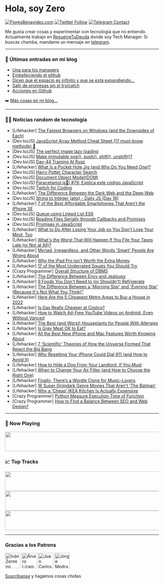 # Hola, soy Zero

[![FloresBenavides.com](https://img.shields.io/website?down_message=oops&label=MiBlog&style=for-the-badge&up_message=online&url=https%3A%2F%2Ffloresbenavides.com)](https://floresbenavides.com) [![Twitter Follow](https://img.shields.io/twitter/follow/ZeroDragon?color=%231DA1F2&label=Follow&logo=twitter&logoColor=ffffff&style=for-the-badge)](https://twitter.com/zerodragon) [![Telegram Contact](https://img.shields.io/badge/escr%C3%ADbeme-ZeroDragon-%2326A5E4?style=for-the-badge&logo=telegram)](https://t.me/zerodragon)

Me gusta crear cosas y experimentar con tecnología que no entiendo.
Actualmente trabajo en [ResuelveTuDeuda](http://github.com/resuelve) donde soy Tech Manager.
Si buscas chamba, mandame un mensaje en [telegram](https://t.me/zerodragon).

---

### 📕 Últimas entradas en mi blog
<!-- BLOG-POST-LIST:START -->
- [Una para los managers](https://floresbenavides.com/una-para-los-managers/)
- [Embelleciendo el github](https://floresbenavides.com/embelleciendo-el-github/)
- [Dicen que el espacio es infinito y que se está expandiendo…](https://floresbenavides.com/dicen-que-el-espacio-es-infinito-y-que-se-esta-expandiendo/)
- [Salir de promesas sin el try/catch](https://floresbenavides.com/salir-de-promesas-sin-el-try-catch/)
- [Acciones en Github](https://floresbenavides.com/acciones-en-github/)
<!-- BLOG-POST-LIST:END -->

➡️ [Más cosas en mi blog...](https://floresbenavides.com)

---

### 👨‍💻 Noticias random de tecnología
<!-- TECH-POSTS:START -->
- [Lifehacker] [The Fastest Browsers on Windows &lpar;and the Downsides of Each&rpar;](https://lifehacker.com/the-fastest-browsers-on-windows-and-the-downsides-of-e-1848655246)
- [Dev.to/JS] [JavaScript Array Method Cheat Sheet &lpar;17 must-know methods&rpar; 📄](https://dev.to/doabledanny/javascript-array-method-cheat-sheet-17-must-know-methods-441g)
- [Dev.to/JS] [The perfect image lazy loading](https://dev.to/merri/the-perfect-image-lazy-loading-16i4)
- [Dev.to/JS] [Make immutable pop&lpar;&rpar;, push&lpar;&rpar;, shift&lpar;&rpar;, unshift&lpar;&rpar;?](https://dev.to/urstrulyvishwak/whats-inside-tostring-join-pop-push-shift-unshift-34hc)
- [Dev.to/JS] [Day-44 Training At Ryaz](https://dev.to/mahin651/day-44-training-at-ryaz-1omg)
- [Lifehacker] [What Is a Pocket Hole Jig &lpar;and Why Do You Need One&rpar;?](https://lifehacker.com/what-is-a-pocket-hole-jig-and-why-do-you-need-one-1848639359)
- [Dev.to/JS] [Harry Potter Character Search](https://dev.to/dede0330/harry-potter-character-search-2o4e)
- [Dev.to/JS] [Document Object Model&lpar;DOM&rpar;](https://dev.to/pushanverma/document-object-modeldom-4m9m)
- [Dev.to/JS] [Paracetamol.js💊| #79: Explica este código JavaScript](https://dev.to/duxtech/paracetamoljs-79-explica-este-codigo-javascript-2jc0)
- [Dev.to/JS] [Twitch for Coding](https://dev.to/stack_stream/twitch-for-coding-26hp)
- [Lifehacker] [The Difference Between the Dark Web and the Deep Web](https://lifehacker.com/the-difference-between-the-dark-web-and-the-deep-web-1848654878)
- [Dev.to/JS] [String to Integer &lpar;atoi&rpar; - Daily JS &lpar;Day 18&rpar;](https://dev.to/tanvirrahman/string-to-integer-atoi-daily-js-day-18-4i3b)
- [Lifehacker] [7 of the Best Affordable Smartphones That Aren&#39;t the iPhone SE](https://lifehacker.com/7-of-the-best-affordable-smartphones-that-arent-the-iph-1848653516)
- [Dev.to/JS] [Queue using Linked List ES6](https://dev.to/vicky_ops/queue-using-linked-list-51da)
- [Dev.to/JS] [Reading Files Serially through Callbacks and Promises](https://dev.to/pushanverma/reading-files-serially-through-callbacks-and-promises-55c1)
- [Dev.to/JS] [Promises in JavaScript](https://dev.to/pushanverma/promises-in-javascript-afh)
- [Lifehacker] [What to Do After Losing Your Job so You Don&#39;t Lose Your Mind, Too](https://lifehacker.com/what-to-do-after-losing-your-job-so-you-dont-lose-your-1848621909)
- [Lifehacker] [What&#39;s the Worst That Will Happen If You File Your Taxes Late &lpar;or Not at All&rpar;?](https://lifehacker.com/whats-the-worst-that-will-happen-if-you-file-your-taxes-1848654796)
- [Lifehacker] [Myriad, Irregardless, and Other Words &#39;Smart&#39; People Are Wrong About](https://lifehacker.com/myriad-irregardless-and-other-words-smart-people-are-1848635736)
- [Lifehacker] [Why the iPad Pro Isn&#39;t Worth the Extra Money](https://lifehacker.com/why-the-ipad-pro-isnt-worth-the-extra-money-1848648748)
- [Lifehacker] [17 of the Most Underrated Squats You Should Try](https://lifehacker.com/17-of-the-most-underrated-squats-you-should-try-1848651673)
- [Crazy Programmer] [Overall Structure of DBMS](https://www.thecrazyprogrammer.com/2022/03/structure-of-dbms.html)
- [Lifehacker] [The Difference Between Envy and Jealousy](https://lifehacker.com/the-difference-between-envy-and-jealousy-1848630500)
- [Lifehacker] [9 Foods You Don&#39;t Need to &lpar;or Shouldn&#39;t&rpar; Refrigerate](https://lifehacker.com/9-foods-you-dont-need-to-or-shouldnt-refrigerate-1848618041)
- [Lifehacker] [The Difference Between a &#39;Morning Star&#39; and &#39;Evening Star&#39; &lpar;Because It&#39;s Not What You Think&rpar;&quot;](https://lifehacker.com/the-difference-between-a-morning-star-and-evening-star-1848651570)
- [Lifehacker] [Here Are the 5 Cheapest Metro Areas to Buy a House in 2022](https://lifehacker.com/here-are-the-5-cheapest-metro-areas-to-buy-a-house-in-2-1848650897)
- [Lifehacker] [Is Gas Really Cheaper at Costco?](https://lifehacker.com/is-gas-really-cheaper-at-costco-1848651490)
- [Lifehacker] [How to Watch Ad-Free YouTube Videos on Android, Even Without Vanced](https://lifehacker.com/how-to-watch-ad-free-youtube-videos-on-android-even-wi-1848649514)
- [Lifehacker] [The Best &lpar;and Worst&rpar; Houseplants for People With Allergies](https://lifehacker.com/the-best-and-worst-houseplants-for-people-with-allerg-1848648538)
- [Lifehacker] [Is Grey Meat OK to Eat?](https://lifehacker.com/is-grey-meat-ok-to-eat-1848650223)
- [Lifehacker] [All the Best New iPhone and Mac Features Worth Knowing About](https://lifehacker.com/all-the-best-new-iphone-and-mac-features-worth-knowing-1848645135)
- [Lifehacker] [7 ‘Scientific’ Theories of How the Universe Formed That Reject the Big Bang](https://lifehacker.com/7-scientific-theories-of-how-the-universe-formed-that-1848650132)
- [Lifehacker] [Why Resetting Your iPhone Could Dial 911 &lpar;and How to Avoid It&rpar;](https://lifehacker.com/why-resetting-your-iphone-could-dial-911-and-how-to-av-1848649461)
- [Lifehacker] [How to Hide a Dog From Your Landlord, If You Must](https://lifehacker.com/how-to-hide-a-dog-from-your-landlord-if-you-must-1848650098)
- [Lifehacker] [When to Change Your Air Filter &lpar;and How to Choose the Right One&rpar;](https://lifehacker.com/when-to-change-your-air-filter-and-how-to-choose-the-r-1848648590)
- [Lifehacker] [Finally, There’s a Wordle Clone for Music-Lovers](https://lifehacker.com/finally-there-s-a-wordle-clone-for-music-lovers-1848649747)
- [Lifehacker] [16 Super Grimdark Genre Movies That Aren&#39;t &#39;The Batman&#39;](https://lifehacker.com/16-super-grimdark-genre-movies-that-arent-the-batman-1848634458)
- [Lifehacker] [Why a ‘Cheap’ IKEA Kitchen Is Actually Expensive](https://lifehacker.com/why-a-cheap-ikea-kitchen-is-actually-expensive-1848649518)
- [Crazy Programmer] [Python Measure Execution Time of Function](https://www.thecrazyprogrammer.com/2022/03/python-measure-execution-time.html)
- [Crazy Programmer] [How to Find a Balance Between SEO and Web Design?](https://www.thecrazyprogrammer.com/2022/03/how-to-find-a-balance-between-seo-and-web-design.html)<!-- TECH-POSTS:END -->

---

### 🎵 Now Playing
<a href="https://spotify-now-playing-dun.vercel.app/now-playing?open"><img src="https://spotify-now-playing-dun.vercel.app/now-playing" width="540" height="64"></a>

### 📈 Top Tracks
<a href="https://spotify-now-playing-dun.vercel.app/top-tracks?i=1&open"><img src="https://spotify-now-playing-dun.vercel.app/top-tracks?i=1" width="540" height="64"></a>
<a href="https://spotify-now-playing-dun.vercel.app/top-tracks?i=2&open"><img src="https://spotify-now-playing-dun.vercel.app/top-tracks?i=2" width="540" height="64"></a>
<a href="https://spotify-now-playing-dun.vercel.app/top-tracks?i=3&open"><img src="https://spotify-now-playing-dun.vercel.app/top-tracks?i=3" width="540" height="64"></a>

---

### Gracias a los Patrons
[<img src="https://avatars.githubusercontent.com/u/243380?v=4" alt="Iván Zenteno" width="50px">](https://github.com/k001) [<img src="https://avatars.githubusercontent.com/u/19955639?v=4" alt="Álvaro Lizama" width="50px">](https://github.com/alvarolizama) [<img src="https://avatars.githubusercontent.com/u/2718753?v=4" alt="Juan Carlos Ruiz" width="50px">](https://github.com/JuanCrg90) [<img src="https://avatars.githubusercontent.com/u/37025?v=4" alt="Jorge Medrano" width="50px">](https://github.com/h1pp1e) 

[Suscríbanse](https://www.patreon.com/zerodragon) y hagámos cosas chidas
